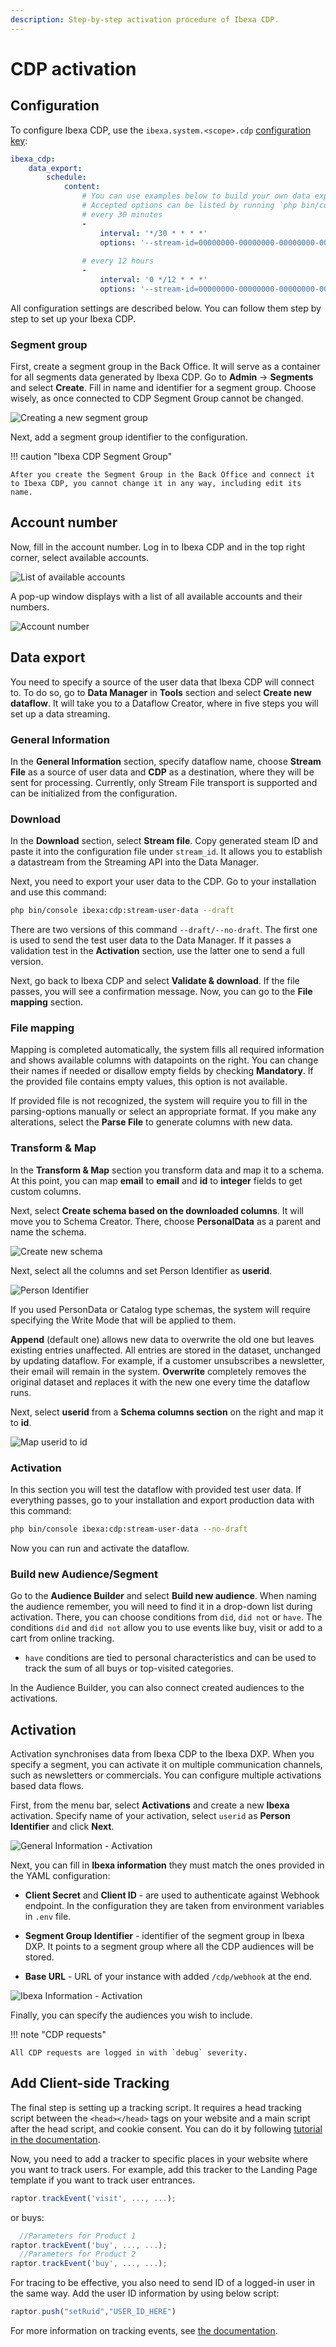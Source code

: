 ```yaml
---
description: Step-by-step activation procedure of Ibexa CDP.
---
```


# CDP activation

## Configuration

To configure Ibexa CDP, use the `ibexa.system.<scope>.cdp` [configuration key](configuration.md#configuration-files):

```yaml
ibexa_cdp:
    data_export:
        schedule:
            content:
                # You can use examples below to build your own data export schedule.
                # Accepted options can be listed by running `php bin/console ibexa:cdp:stream-content-data --help`
                # every 30 minutes
                -
                    interval: '*/30 * * * *'
                    options: '--stream-id=00000000-00000000-00000000-00000000 --content-type=article --no-draft'
​
                # every 12 hours
                -
                    interval: '0 */12 * * *'
                    options: '--stream-id=00000000-00000000-00000000-00000000 --content-type=article --no-draft'
```

All configuration settings are described below.
You can follow them step by step to set up your Ibexa CDP.

### Segment group

First, create a segment group in the Back Office.
It will serve as a container for all segments data generated by Ibexa CDP.
Go to **Admin** -> **Segments** and select **Create**.
Fill in name and identifier for a segment group.
Choose wisely, as once connected to CDP Segment Group cannot be changed.

![Creating a new segment group](img/cdp_create_segment_group.png)

Next, add a segment group identifier to the configuration.

!!! caution "Ibexa CDP Segment Group"

    After you create the Segment Group in the Back Office and connect it to Ibexa CDP, you cannot change it in any way, including edit its name.

## Account number

Now, fill in the account number.
Log in to Ibexa CDP and in the top right corner, select available accounts.

![List of available accounts](img/cdp_accounts.png)

A pop-up window displays with a list of all available accounts and their numbers.

![Account number](img/cdp_account_number.png)

## Data export

You need to specify a source of the user data that Ibexa CDP will connect to.
To do so, go to **Data Manager** in **Tools** section and select **Create new dataflow**.
It will take you to a Dataflow Creator, where in five steps you will set up a data streaming.

### General Information

In the **General Information** section, specify dataflow name,
choose **Stream File** as a source of user data and **CDP** as a destination,
where they will be sent for processing.
Currently, only Stream File transport is supported and can be initialized from the configuration. 

### Download

In the **Download** section, select **Stream file**. 
Copy generated steam ID and paste it into the configuration file under `stream_id`.
It allows you to establish a datastream from the Streaming API into the Data Manager.

Next, you need to export your user data to the CDP.
Go to your installation and use this command:

```bash
php bin/console ibexa:cdp:stream-user-data --draft
```

There are two versions of this command `--draft/--no-draft`.
The first one is used to send the test user data to the Data Manager.
If it passes a validation test in the **Activation** section, use the latter one to send a full version.

Next, go back to Ibexa CDP and select **Validate & download**.
If the file passes, you will see a confirmation message.
Now, you can go to the **File mapping** section.

### File mapping

Mapping is completed automatically, the system fills all required information and shows available columns with datapoints on the right.
You can change their names if needed or disallow empty fields by checking **Mandatory**.
If the provided file contains empty values, this option is not available.

If provided file is not recognized, the system will require you to fill in the parsing-options manually or select an appropriate format.
If you make any alterations, select the **Parse File** to generate columns with new data.

### Transform & Map

In the **Transform & Map** section you transform data and map it to a schema.
At this point, you can map **email** to **email** and **id** to **integer**  fields to get custom columns.

Next, select **Create schema based on the downloaded columns**.
It will move you to Schema Creator.
There, choose **PersonalData** as a parent and name the schema. 

![Create new schema](img/cdp_create_new_schema.png)

Next, select all the columns and set Person Identifier as **userid**.

![Person Identifier](img/cdp_person_identifier.png)

If you used PersonData or Catalog type schemas, the system will require
specifying the Write Mode that will be applied to them.

**Append** (default one) allows new data to overwrite the old one but leaves existing entries unaffected.
All entries are stored in the dataset, unchanged by updating dataflow.
For example, if a customer unsubscribes a newsletter, their email will remain in the system.
**Overwrite** completely removes the original dataset and replaces it with the new one every time the dataflow runs.

Next, select **userid** from a **Schema columns section** on the right and map it to **id**.

![Map userid to id](img/cdp_userid_mapid.png)

### Activation

In this section you will test the dataflow with provided test user data.
If everything passes, go to your installation and export production data with this command:

```bash
php bin/console ibexa:cdp:stream-user-data --no-draft
```

Now you can run and activate the dataflow.

### Build new Audience/Segment

Go to the **Audience Builder** and select **Build new audience**.
When naming the audience remember, you will need to find it in a drop-down list during activation.
There, you can choose conditions from `did`, `did not` or `have`.
The conditions `did` and `did not` allow you to use events like buy, visit or add to a cart from online tracking.
- `have` conditions are tied to personal characteristics and can be used to track the sum of all buys or top-visited categories.

In the Audience Builder, you can also connect created audiences to the activations.

## Activation

Activation synchronises data from Ibexa CDP to the Ibexa DXP.
When you specify a segment, you can activate it on multiple communication channels, such as newsletters or commercials.
You can configure multiple activations based data flows.

First, from the menu bar, select **Activations** and create a new **Ibexa** activation.
Specify name of your activation, select `userid` as **Person Identifier** and click **Next**.

![General Information - Activation](img/cdp_activation_general_info.png)

Next, you can fill in **Ibexa information** they must match the ones provided in the YAML configuration:

- **Client Secret** and **Client ID** - are used to authenticate against Webhook endpoint. In the configuration they are taken from environment variables in `.env` file.

- **Segment Group Identifier** - identifier of the segment group in Ibexa DXP. It points to a segment group where all the CDP audiences will be stored.
- **Base URL** - URL of your instance with added `/cdp/webhook` at the end.

![Ibexa Information - Activation](img/cdp_activation_ibexa_info.png)

Finally, you can specify the audiences you wish to include.

!!! note "CDP requests"

    All CDP requests are logged in with `debug` severity.

## Add Client-side Tracking

The final step is setting up a tracking script.
It requires a head tracking script between the `<head></head>` tags on your website
and a main script after the head script, and cookie consent.
You can do it by following [tutorial in the documentation](https://support.raptorsmartadvisor.com/hc/en-us/articles/115000656909-Client-side-Tracking).

Now, you need to add a tracker to specific places in your website where you want to track users.
For example, add this tracker to the Landing Page template if you want to track user entrances.

```js
raptor.trackEvent('visit', ..., ...);
```
or buys:

```js
  //Parameters for Product 1
raptor.trackEvent('buy', ..., ...);
  //Parameters for Product 2
raptor.trackEvent('buy', ..., ...);
```

For tracing to be effective, you also need to send ID of a logged-in user in the same way.
Add the user ID information by using below script:

```js
raptor.push("setRuid","USER_ID_HERE")
```

For more information on tracking events, see [the documentation](https://support.raptorsmartadvisor.com/hc/en-us/articles/201912411-Tracking-Events).
